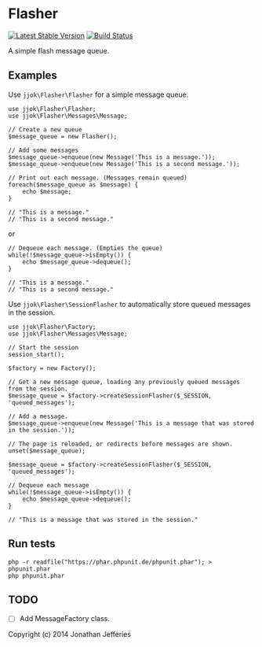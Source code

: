 Flasher
=======

[![Latest Stable Version](https://poser.pugx.org/jjok/flasher/v/stable.png)](https://packagist.org/packages/jjok/flasher)
[![Build Status](https://travis-ci.org/jjok/Flasher.png)](https://travis-ci.org/jjok/Flasher)

A simple flash message queue.

Examples
--------

Use `jjok\Flasher\Flasher` for a simple message queue.

	use jjok\Flasher\Flasher;
	use jjok\Flasher\Messages\Message;
	
	// Create a new queue
	$message_queue = new Flasher();
	
	// Add some messages
	$message_queue->enqueue(new Message('This is a message.'));
	$message_queue->enqueue(new Message('This is a second message.'));
	
	// Print out each message. (Messages remain queued)
	foreach($message_queue as $message) {
		echo $message;
	}
	
	// "This is a message."
	// "This is a second message."

or

	// Dequeue each message. (Empties the queue)
	while(!$message_queue->isEmpty()) {
		echo $message_queue->dequeue();
	}
	
	// "This is a message."
	// "This is a second message."


Use `jjok\Flasher\SessionFlasher` to automatically store queued messages in the session.

	use jjok\Flasher\Factory;
	use jjok\Flasher\Messages\Message;
	
	// Start the session
	session_start();
	
	$factory = new Factory();
	
	// Get a new message queue, loading any previously queued messages from the session.
	$message_queue = $factory->createSessionFlasher($_SESSION, 'queued_messages');
	
	// Add a message.
	$message_queue->enqueue(new Message('This is a message that was stored in the session.'));
	
	// The page is reloaded, or redirects before messages are shown.
	unset($message_queue);
	
	$message_queue = $factory->createSessionFlasher($_SESSION, 'queued_messages');
	
	// Dequeue each message
	while(!$message_queue->isEmpty()) {
		echo $message_queue->dequeue();
	}
	
	// "This is a message that was stored in the session."

Run tests
---------

	php -r readfile("https://phar.phpunit.de/phpunit.phar"); > phpunit.phar
	php phpunit.phar

TODO
----

- [ ] Add MessageFactory class.


Copyright (c) 2014 Jonathan Jefferies
